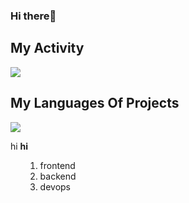 ### Hi there👋

## My Activity
<img src="https://github-readme-stats.vercel.app/api?username=Nazanin-Azar&show_icons=true&theme=tokyonight" />

## My Languages Of Projects
<img src="https://github-readme-stats.vercel.app/api/top-langs/?username=Nazanin-Azar&layout=pie" />

hi
**hi**
<ul>
  <ol>
    <li>frontend</li>
    <li>backend</li>
    <li>devops</li>
  </ol>
</ul>

